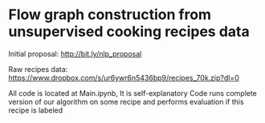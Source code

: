 # Flow graph construction from unsupervised cooking recipes data

Initial proposal: http://bit.ly/nlp_proposal

Raw recipes data: https://www.dropbox.com/s/ur6ywr6n5436bp9/recipes_70k.zip?dl=0


All code is located at Main.ipynb, It is self-explanatory
Code runs complete version of our algorithm on some recipe and performs evaluation if this recipe is labeled
